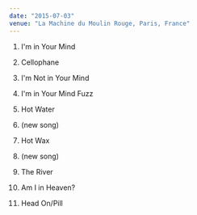 ```yaml
---
date: "2015-07-03"
venue: "La Machine du Moulin Rouge, Paris, France"
---
```


 1. I'm in Your Mind

 2. Cellophane

 3. I'm Not in Your Mind

 4. I'm in Your Mind Fuzz

 5. Hot Water

 6. (new song)

 7. Hot Wax

 8. (new song)

 9. The River

10. Am I in Heaven?

11. Head On/Pill


